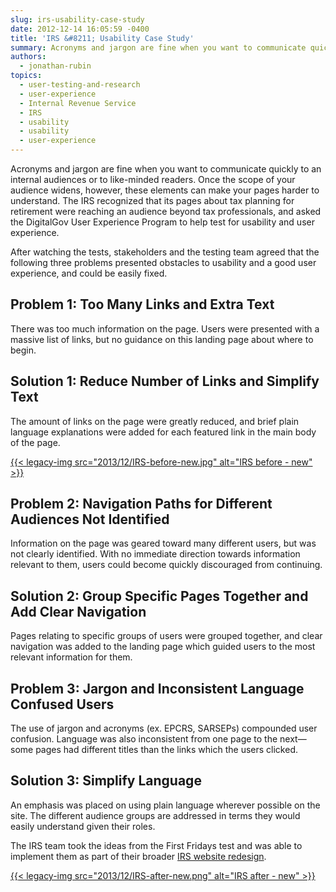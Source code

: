 ```yaml
---
slug: irs-usability-case-study
date: 2012-12-14 16:05:59 -0400
title: 'IRS &#8211; Usability Case Study'
summary: Acronyms and jargon are fine when you want to communicate quickly to an internal audiences or to like-minded readers. Once the scope of your audience widens, however, these elements can make your pages harder to understand. The IRS recognized that its pages about tax planning for retirement were reaching an audience beyond tax professionals, and
authors:
  - jonathan-rubin
topics:
  - user-testing-and-research
  - user-experience
  - Internal Revenue Service
  - IRS
  - usability
  - usability
  - user-experience
---
```


Acronyms and jargon are fine when you want to communicate quickly to an internal audiences or to like-minded readers. Once the scope of your audience widens, however, these elements can make your pages harder to understand. The IRS recognized that its pages about tax planning for retirement were reaching an audience beyond tax professionals, and asked the DigitalGov User Experience Program to help test for usability and user experience.

After watching the tests, stakeholders and the testing team agreed that the following three problems presented obstacles to usability and a good user experience, and could be easily fixed.

## Problem 1: Too Many Links and Extra Text

There was too much information on the page. Users were presented with a massive list of links, but no guidance on this landing page about where to begin.

## Solution 1: Reduce Number of Links and Simplify Text

The amount of links on the page were greatly reduced, and brief plain language explanations were added for each featured link in the main body of the page.

[{{< legacy-img src="2013/12/IRS-before-new.jpg" alt="IRS before - new" >}}](https://s3.amazonaws.com/digitalgov/_legacy-img/2013/12/IRS-before-new.jpg)

## 

## 

## Problem 2: Navigation Paths for Different Audiences Not Identified

Information on the page was geared toward many different users, but was not clearly identified. With no immediate direction towards information relevant to them, users could become quickly discouraged from continuing.

## Solution 2: Group Specific Pages Together and Add Clear Navigation

Pages relating to specific groups of users were grouped together, and clear navigation was added to the landing page which guided users to the most relevant information for them.

## Problem 3: Jargon and Inconsistent Language Confused Users

The use of jargon and acronyms (ex. EPCRS, SARSEPs) compounded user confusion. Language was also inconsistent from one page to the next—some pages had different titles than the links which the users clicked.

## Solution 3: Simplify Language

An emphasis was placed on using plain language wherever possible on the site. The different audience groups are addressed in terms they would easily understand given their roles.

The IRS team took the ideas from the First Fridays test and was able to implement them as part of their broader [IRS website redesign](http://www.irs.gov/Retirement-Plans).

[{{< legacy-img src="2013/12/IRS-after-new.png" alt="IRS after - new" >}}](https://s3.amazonaws.com/digitalgov/_legacy-img/2013/12/IRS-after-new.png)

 